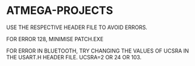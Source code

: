 # ATMEGA-PROJECTS

USE THE RESPECTIVE HEADER FILE TO AVOID ERRORS.

FOR ERROR 128, MINIMISE PATCH.EXE

FOR ERROR IN BLUETOOTH, TRY CHANGING THE VALUES OF UCSRA IN THE USART.H HEADER FILE.
UCSRA=2 OR 24 OR 103.
